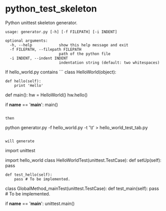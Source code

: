 python_test_skeleton
====================

Python unittest skeleton generator.
```
usage: generator.py [-h] [-f FILEPATH] [-i INDENT]

optional arguments:
  -h, --help            show this help message and exit
  -f FILEPATH, --filepath FILEPATH
                        path of the python file
  -i INDENT, --indent INDENT
                        indentation string (default: two whitespaces)
```

If hello_world.py contains ```
class HelloWorld(object):

	def hello(self):
		print 'Hello'


def main():
	hw = HelloWorld()
	hw.hello()

if __name__ == '__main__':
	main()
```

then
```
python generator.py -f hello_world.py -t '\t' > hello_world_test_tab.py
```

will generate
```
import unittest

import hello_world
class HelloWorldTest(unittest.TestCase):
	def setUp(self):
		pass 

	def test_hello(self):
		pass # To be implemented.

class GlobalMethod_mainTest(unittest.TestCase):
	def test_main(self):
		pass # To be implemented.

if __name__ == '__main__':
	unittest.main()
```
